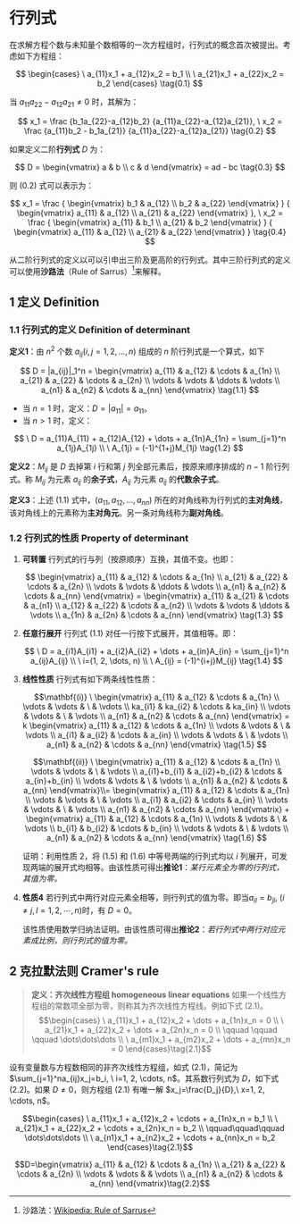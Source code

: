 <!-- @import "../../引用/my-style.less" -->

# 行列式

在求解方程个数与未知量个数相等的一次方程组时，行列式的概念首次被提出。考虑如下方程组：

$$
\begin{cases}
\ a_{11}x_1 + a_{12}x_2 = b_1 \\
\ a_{21}x_1 + a_{22}x_2 = b_2
\end{cases}
\tag{0.1}
$$

当 $a_{11}a_{22}-a_{12}a_{21} \neq 0$ 时，其解为：

$$
x_1 = \frac {b_1a_{22}-a_{12}b_2} {a_{11}a_{22}-a_{12}a_{21}},
\ x_2 = \frac {a_{11}b_2 - b_1a_{21}} {a_{11}a_{22}-a_{12}a_{21}}
\tag{0.2}
$$

如果定义二阶**行列式** $D$ 为：

$$
D =
\begin{vmatrix}
a & b \\
c & d
\end{vmatrix}
= ad - bc
\tag{0.3}
$$

则 $(0.2)$ 式可以表示为：

$$
x_1 = \frac
{
    \begin{vmatrix}
    b_1 & a_{12} \\
    b_2 & a_{22}
    \end{vmatrix}
}
{
    \begin{vmatrix}
    a_{11} & a_{12} \\
    a_{21} & a_{22}
    \end{vmatrix}
},
\ x_2 = \frac
{
    \begin{vmatrix}
    a_{11} & b_1 \\
    a_{21} & b_2
    \end{vmatrix}
}
{
    \begin{vmatrix}
    a_{11} & a_{12} \\
    a_{21} & a_{22}
    \end{vmatrix}
}
\tag{0.4}
$$

从二阶行列式的定义以可以引申出三阶及更高阶的行列式。其中三阶行列式的定义可以使用**沙路法**（Rule of Sarrus）[^沙路法]来解释。

## $1$ 定义 Definition

### $1.1$ 行列式的定义 Definition of determinant

**定义1**：由 $n^2$ 个数 $a_{ij}(i,j=1,2,\dots,n)$ 组成的 $n$ 阶行列式是一个算式，如下

$$
D = |a_{ij}|_1^n =
\begin{vmatrix}
a_{11} & a_{12} & \cdots & a_{1n} \\
a_{21} & a_{22} & \cdots & a_{2n} \\
\vdots & \vdots & \ddots & \vdots \\
a_{n1} & a_{n2} & \cdots & a_{nn}
\end{vmatrix}
\tag{1.1}
$$

- 当 $n=1$ 时，定义：$D=|a_{11}| = a_{11}$。
- 当 $n>1$ 时，定义：

$$
\ D = a_{11}A_{11} + a_{12}A_{12} + \dots + a_{1n}A_{1n} =
\sum_{j=1}^n a_{1j}A_{1j} \\
\ A_{1j} = (-1)^{1+j}M_{1j}
\tag{1.2}
$$

**定义2**：$M_{ij}$ 是 $D$ 去掉第 $i$ 行和第 $j$ 列全部元素后，按原来顺序排成的 $n-1$ 阶行列式。称 $M_{ij}$ 为元素 $a_{ij}$ 的**余子式**，$A_{ij}$ 为元素 $a_{ij}$ 的**代数余子式**。

**定义3**：上述 $(1.1)$ 式中，$(a_{11}, a_{12}, \dots,a_{nn})$ 所在的对角线称为行列式的**主对角线**，该对角线上的元素称为**主对角元**。另一条对角线称为**副对角线**。

### $1.2$ 行列式的性质 Property of determinant

1. **可转置**
    行列式的行与列（按原顺序）互换，其值不变。也即：

    $$
    \begin{vmatrix}
    a_{11} & a_{12} & \cdots & a_{1n} \\
    a_{21} & a_{22} & \cdots & a_{2n} \\
    \vdots & \vdots & \ddots & \vdots \\
    a_{n1} & a_{n2} & \cdots & a_{nn}
    \end{vmatrix} =
    \begin{vmatrix}
    a_{11} & a_{21} & \cdots & a_{n1} \\
    a_{12} & a_{22} & \cdots & a_{n2} \\
    \vdots & \vdots & \ddots & \vdots \\
    a_{1n} & a_{2n} & \cdots & a_{nn}
    \end{vmatrix}
    \tag{1.3}
    $$

2. **任意行展开**
    行列式 $(1.1)$ 对任一行按下式展开，其值相等。即：

    $$
    \ D = a_{i1}A_{i1} + a_{i2}A_{i2} + \dots + a_{in}A_{in} =
    \sum_{j=1}^n a_{ij}A_{ij} \\
    \ i=(1, 2, \dots, n) \\
    \ A_{ij} = (-1)^{i+j}M_{ij}
    \tag{1.4}
    $$

3. **线性性质**
    行列式有如下两条线性性质：

    $$\mathbf{(i)}
    \ \begin{vmatrix}
    a_{11}  & a_{12}  & \cdots & a_{1n} \\
    \vdots  & \vdots  & \      & \vdots \\
    ka_{i1} & ka_{i2} & \cdots & ka_{in} \\
    \vdots  & \vdots  & \      & \vdots \\
    a_{n1}  & a_{n2}  & \cdots & a_{nn}
    \end{vmatrix} = k
    \begin{vmatrix}
    a_{11} & a_{12} & \cdots & a_{1n} \\
    \vdots & \vdots & \      & \vdots \\
    a_{i1} & a_{i2} & \cdots & a_{in} \\
    \vdots & \vdots & \      & \vdots \\
    a_{n1} & a_{n2} & \cdots & a_{nn}
    \end{vmatrix}
    \tag{1.5}
    $$

    $$\mathbf{(ii)}
    \ \begin{vmatrix}
    a_{11}        & a_{12}        & \cdots & a_{1n} \\
    \vdots        & \vdots        & \      & \vdots \\
    a_{i1}+b_{i1} & a_{i2}+b_{i2} & \cdots & a_{in}+b_{in} \\
    \vdots        & \vdots        & \      & \vdots \\
    a_{n1}        & a_{n2}        & \cdots & a_{nn}
    \end{vmatrix}\\=
    \begin{vmatrix}
    a_{11} & a_{12} & \cdots & a_{1n} \\
    \vdots & \vdots & \      & \vdots \\
    a_{i1} & a_{i2} & \cdots & a_{in} \\
    \vdots & \vdots & \      & \vdots \\
    a_{n1} & a_{n2} & \cdots & a_{nn}
    \end{vmatrix} +
    \begin{vmatrix}
    a_{11} & a_{12} & \cdots & a_{1n} \\
    \vdots & \vdots & \      & \vdots \\
    b_{i1} & b_{i2} & \cdots & b_{in} \\
    \vdots & \vdots & \      & \vdots \\
    a_{n1} & a_{n2} & \cdots & a_{nn}
    \end{vmatrix}
    \tag{1.6}
    $$

    证明：利用性质 $2$，将 $(1.5)$ 和 $(1.6)$ 中等号两端的行列式均以 $i$ 列展开，可发现两端的展开式均相等。由该性质可得出**推论1**：*某行元素全为零的行列式，其值为零。*

4. **性质4**
    若行列式中两行对应元素全相等，则行列式的值为零。即当$a_{il} = b_{jl}, \ (i \neq j, l=1,2,\cdots,n)$时，有 $D = 0$。

    该性质使用数学归纳法证明。由该性质可得出**推论2**：*若行列式中两行对应元素成比例，则行列式的值为零。*

## $2$ 克拉默法则 Cramer's rule

> **定义：齐次线性方程组 homogeneous linear equations**
> 如果一个线性方程组的常数项全部为零，则称其为齐次线性方程线。例如下式 $(2.1)$。
> $$\begin{cases}
> \ a_{11}x_1 + a_{12}x_2 + \dots + a_{1n}x_n = 0 \\
> \ a_{21}x_1 + a_{22}x_2 + \dots + a_{2n}x_n = 0 \\
> \qquad \qquad \qquad \dots\dots\dots \\
> \ a_{m1}x_1 + a_{m2}x_2 + \dots + a_{mn}x_n = 0
> \end{cases}\tag{2.1}$$

设有变量数与方程数相同的非齐次线性方程组，如式 $(2.1)$，简记为 $\sum_{j=1}^na_{ij}x_j=b_i, \ i=1, 2, \cdots, n$。其系数行列式为 $D$，如下式 $(2.2)$。如果 $D \neq 0$，则方程组 $(2.1)$ 有唯一解 $x_j=\frac{D_j}{D},\ x=1, 2, \cdots, n$。

$$\begin{cases}
\ a_{11}x_1 + a_{12}x_2 + \cdots + a_{1n}x_n = b_1 \\
\ a_{21}x_1 + a_{22}x_2 + \cdots + a_{2n}x_n = b_2 \\
\qquad\qquad\qquad \dots\dots\dots \\
\ a_{n1}x_1 + a_{n2}x_2 + \cdots + a_{nn}x_n = b_2
\end{cases}\tag{2.1}$$

$$D=\begin{vmatrix}
    a_{11} & a_{12} & \cdots & a_{1n} \\
    a_{21} & a_{22} & \cdots & a_{2n} \\
    \vdots & \vdots &        & \vdots \\
    a_{n1} & a_{n2} & \cdots & a_{nn}
\end{vmatrix}\tag{2.2}$$

[^沙路法]:沙路法：[Wikipedia: Rule of Sarrus](https://en.wikipedia.org/wiki/Rule_of_Sarrus)
